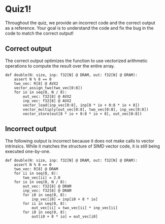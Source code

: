 # Quiz1!

Throughout the quiz, we provide an incorrect code and the correct output as a reference. Your goal is to understand the code and fix the bug in the code to match the correct output!

## Correct output
The correct output optimizes the function to use vectorized arithmetic operations to compute the result over the entire array.
```
def double(N: size, inp: f32[N] @ DRAM, out: f32[N] @ DRAM):
    assert N % 8 == 0
    two_vec: R[8] @ AVX2
    vector_assign_two(two_vec[0:8])
    for io in seq(0, N / 8):
        out_vec: f32[8] @ AVX2
        inp_vec: f32[8] @ AVX2
        vector_load(inp_vec[0:8], inp[8 * io + 0:8 * io + 8])
        vector_multiply(out_vec[0:8], two_vec[0:8], inp_vec[0:8])
        vector_store(out[8 * io + 0:8 * io + 8], out_vec[0:8])
```
        
## Incorrect output
The following output is incorrect because it does not make calls to vector intrinsics. While it matches the structure of SIMD vector code, it is still being executed one-by-one.
```
def double(N: size, inp: f32[N] @ DRAM, out: f32[N] @ DRAM):
    assert N % 8 == 0
    two_vec: R[8] @ DRAM
    for ii in seq(0, 8):
        two_vec[ii] = 2.0
    for io in seq(0, N / 8):
        out_vec: f32[8] @ DRAM
        inp_vec: f32[8] @ DRAM
        for i0 in seq(0, 8):
            inp_vec[i0] = inp[i0 + 8 * io]
        for ii in seq(0, 8):
            out_vec[ii] = two_vec[ii] * inp_vec[ii]
        for i0 in seq(0, 8):
            out[i0 + 8 * io] = out_vec[i0]
```

